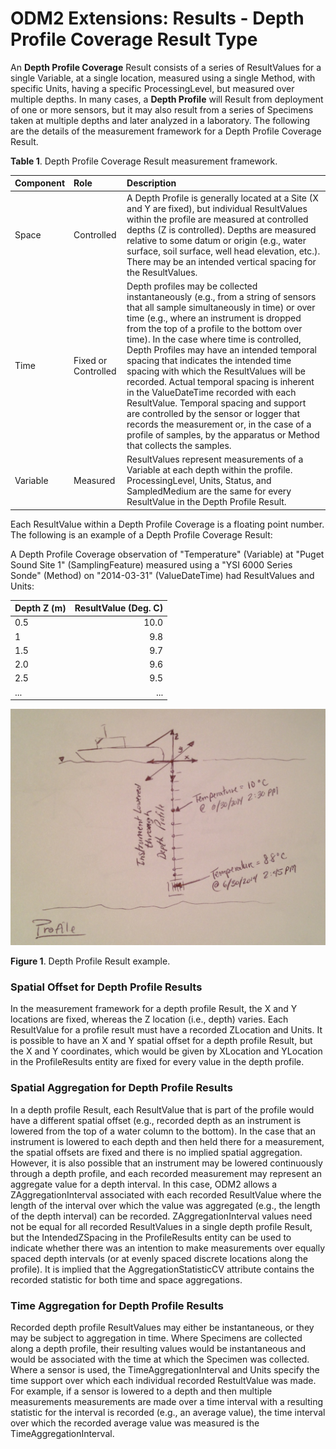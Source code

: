 ODM2 Extensions: Results - Depth Profile Coverage Result Type
===========================================================

An **Depth Profile Coverage** Result consists of a series of ResultValues for a single Variable, at a single location, measured using a single Method, with specific Units, having a specific ProcessingLevel, but measured over multiple depths. In many cases, a **Depth Profile** will Result from deployment of one or more sensors, but it may also result from a series of Specimens taken at multiple depths and later analyzed in a laboratory. The following are the details of the measurement framework for a Depth Profile Coverage Result.

**Table 1**. Depth Profile Coverage Result measurement framework.

| **Component** | **Role** | **Description** |
| :------------ | :------- | :-------------- |
| Space         | Controlled | A Depth Profile is generally located at a Site (X and Y are fixed), but individual ResultValues within the profile are measured at controlled depths (Z is controlled).  Depths are measured relative to some datum or origin (e.g., water surface, soil surface, well head elevation, etc.). There may be an intended vertical spacing for the ResultValues. |
|Time           |Fixed or Controlled | Depth profiles may be collected instantaneously (e.g., from a string of sensors that all sample simultaneously in time) or over time (e.g.,  where an instrument is dropped from the top of a profile to the bottom over time). In the case where time is controlled, Depth Profiles may have an intended temporal spacing that indicates the intended time spacing with which the ResultValues will be recorded. Actual temporal spacing is inherent in the  ValueDateTime recorded with each ResultValue. Temporal spacing and support are controlled by the sensor or logger that records the measurement or, in the case of a profile of samples, by the apparatus or Method that collects the samples. |
|Variable       |Measured   | ResultValues represent measurements of a Variable at each depth within the profile. ProcessingLevel, Units, Status, and SampledMedium are the same for every ResultValue in the Depth Profile Result. |

Each ResultValue within a Depth Profile Coverage is a floating point number. The following is an example of a Depth Profile Coverage Result:

A Depth Profile Coverage observation of "Temperature" (Variable) at "Puget Sound Site 1" (SamplingFeature) measured using a "YSI 6000 Series Sonde" (Method) on "2014-03-31" (ValueDateTime) had ResultValues and Units:

| **Depth Z (m)** | **ResultValue (Deg. C)** |
| :-------------- | -----------------------: |
| 0.5 | 10.0 |
| 1 | 9.8 |
| 1.5 | 9.7 |
| 2.0 | 9.6 |
| 2.5 | 9.5 |
| ... | ... |

![Profile Result Example](images/profile.jpg)

**Figure 1**.  Depth Profile Result example.

### Spatial Offset for Depth Profile Results
In the measurement framework for a depth profile Result, the X and Y locations are fixed, whereas the Z location (i.e., depth) varies. Each ResultValue for a profile result must have a recorded ZLocation and Units. It is possible to have an X and Y spatial offset for a depth profile Result, but the X and Y coordinates, which would be given by XLocation and YLocation in the ProfileResults entity are fixed for every value in the depth profile.

### Spatial Aggregation for Depth Profile Results
In a depth profile Result, each ResultValue that is part of the profile would have a different spatial offset (e.g., recorded depth as an instrument is lowered from the top of a water column to the bottom). In the case that an instrument is lowered to each depth and then held there for a measurement, the spatial offsets are fixed and there is no implied spatial aggregation. However, it is also possible that an instrument may be lowered continuously through a depth profile, and each recorded measurement may represent an aggregate value for a depth interval. In this case, ODM2 allows a ZAggregationInterval associated with each recorded ResultValue where the length of the interval over which the value was aggregated (e.g., the length of the depth interval) can be recorded. ZAggregationInterval values need not be equal for all recorded ResultValues in a single depth profile Result, but the IntendedZSpacing in the ProfileResults entity can be used to indicate whether there was an intention to make measurements over equally spaced depth intervals (or at evenly spaced discrete locations along the profile). It is implied that the AggregationStatisticCV attribute contains the recorded statistic for both time and space aggregations.

### Time Aggregation for Depth Profile Results
Recorded depth profile ResultValues may either be instantaneous, or they may be subject to aggregation in time. Where Specimens are collected along a depth profile, their resulting values would be instantaneous and would be associated with the time at which the Specimen was collected. Where a sensor is used, the TimeAggregationInterval and Units specify the time support over which each individual recorded RestultValue was made. For example, if a sensor is lowered to a depth and then multiple measurements measurements are made over a time interval with a resulting statistic for the interval is recorded (e.g., an average value), the time interval over which the recorded average value was measured is the TimeAggregationInterval.



